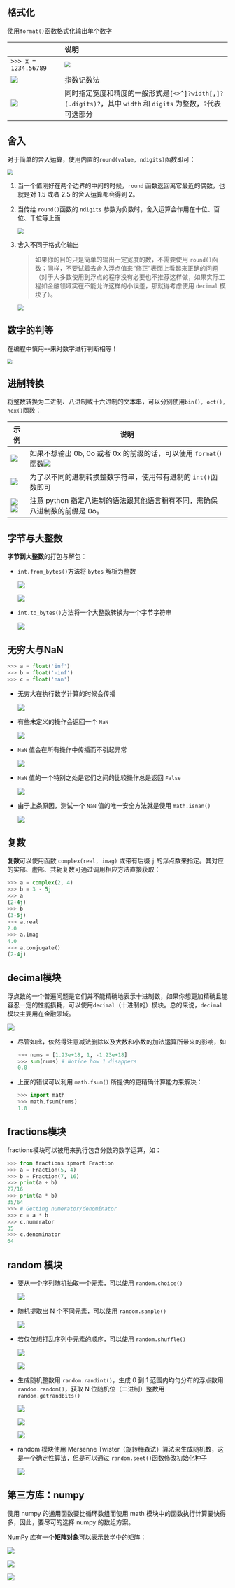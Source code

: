 ## 格式化

使用`format()`函数格式化输出单个数字

|                                                      | 说明                                                         |
| :--------------------------------------------------- | :----------------------------------------------------------- |
| `>>> x = 1234.56789`                                 | <img src="https://chua-n.gitee.io/blog-images/notebooks/Python/134.png" style="zoom:80%;" /> |
| ![](https://chua-n.gitee.io/blog-images/notebooks/Python/135.png) | 指数记数法                                                   |
| ![](https://chua-n.gitee.io/blog-images/notebooks/Python/136.png) | 同时指定宽度和精度的一般形式是`[<>^]?width[,]?(.digits)?`，其中 `width` 和 `digits` 为整数，`?`代表可选部分 |

## 舍入

对于简单的舍入运算，使用内置的`round(value, ndigits)`函数即可：

<img src="https://chua-n.gitee.io/blog-images/notebooks/Python/130.png" style="zoom:80%;" />

1. 当一个值刚好在两个边界的中间的时候，`round` 函数返回离它最近的偶数，也就是对 1.5 或者 2.5 的舍入运算都会得到 2。

2. 当传给 `round()`函数的 `ndigits` 参数为负数时，舍入运算会作用在十位、百位、千位等上面

     <img src="https://chua-n.gitee.io/blog-images/notebooks/Python/131.png" style="zoom:80%;" />

3. 舍入不同于格式化输出

    > 如果你的目的只是简单的输出一定宽度的数，不需要使用 `round()`函数；同样，不要试着去舍入浮点值来“修正”表面上看起来正确的问题（对于大多数使用到浮点的程序没有必要也不推荐这样做，如果实际工程如金融领域实在不能允许这样的小误差，那就得考虑使用 `decimal` 模块了）。

     <img src="https://chua-n.gitee.io/blog-images/notebooks/Python/132.png" style="zoom:80%;" />

## 数字的判等

在编程中慎用`==`来对数字进行判断相等！

<img src="https://chua-n.gitee.io/blog-images/notebooks/Python/571.png" style="zoom:67%;" />

## 进制转换

将整数转换为二进制、八进制或十六进制的文本串，可以分别使用`bin(), oct(), hex()`函数：

| 示例                                                         | 说明                                                         |
| ------------------------------------------------------------ | ------------------------------------------------------------ |
| ![](https://chua-n.gitee.io/blog-images/notebooks/Python/137.png)         | 如果不想输出 0b, 0o 或者 0x 的前缀的话，可以使用 `format`()函数![](https://chua-n.gitee.io/blog-images/notebooks/Python/138.png)<br /> |
| ![](https://chua-n.gitee.io/blog-images/notebooks/Python/139.png)         | 为了以不同的进制转换整数字符串，使用带有进制的 `int()`函数即可 |
| ![](https://chua-n.gitee.io/blog-images/notebooks/Python/140.png)<br />![](https://chua-n.gitee.io/blog-images/notebooks/Python/141.png) | 注意 python 指定八进制的语法跟其他语言稍有不同，需确保八进制数的前缀是 0o。 |

## 字节与大整数

**字节到大整数**的打包与解包：

- `int.from_bytes()`方法将 `bytes` 解析为整数

    ![](https://chua-n.gitee.io/blog-images/notebooks/Python/142.png)

    ![](https://chua-n.gitee.io/blog-images/notebooks/Python/143.png)

- `int.to_bytes()`方法将一个大整数转换为一个字节字符串

    ![](https://chua-n.gitee.io/blog-images/notebooks/Python/144.png)

## 无穷大与NaN

```python
>>> a = float('inf')
>>> b = float('-inf')
>>> c = float('nan')
```

- 无穷大在执行数学计算的时候会传播

    ![](https://chua-n.gitee.io/blog-images/notebooks/Python/145.png)

- 有些未定义的操作会返回一个 `NaN`

    ![](https://chua-n.gitee.io/blog-images/notebooks/Python/146.png)

- `NaN` 值会在所有操作中传播而不引起异常

    ![](https://chua-n.gitee.io/blog-images/notebooks/Python/147.png)

- `NaN` 值的一个特别之处是它们之间的比较操作总是返回 `False`

    ![](https://chua-n.gitee.io/blog-images/notebooks/Python/148.png)

- 由于上条原因，测试一个 `NaN` 值的唯一安全方法就是使用 `math.isnan()`

    ![](https://chua-n.gitee.io/blog-images/notebooks/Python/149.png)

## 复数

**复数**可以使用函数 `complex(real, imag)` 或带有后缀 `j` 的浮点数来指定。其对应的实部、虚部、共轭复数可通过调用相应方法直接获取：

```python
>>> a = complex(2, 4)
>>> b = 3 - 5j
>>> a
(2+4j)
>>> b
(3-5j)
>>> a.real
2.0
>>> a.imag
4.0
>>> a.conjugate()
(2-4j)
```

## decimal模块

浮点数的一个普遍问题是它们并不能精确地表示十进制数，如果你想更加精确且能容忍一定的性能损耗，可以使用`decimal`（十进制的）模块。总的来说，`decimal` 模块主要用在金融领域。

![](https://chua-n.gitee.io/blog-images/notebooks/Python/133.png)

-   尽管如此，依然得注意减法删除以及大数和小数的加法运算所带来的影响，如

    ```python
    >>> nums = [1.23e+18, 1, -1.23e+18]
    >>> sum(nums) # Notice how 1 disappers
    0.0
    ```

-   上面的错误可以利用 `math.fsum()` 所提供的更精确计算能力来解决：

    ```python
    >>> import math
    >>> math.fsum(nums)
    1.0
    ```

## fractions模块

fractions模块可以被用来执行包含分数的数学运算，如：

```python
>>> from fractions ipmort Fraction
>>> a = Fraction(5, 4)
>>> b = Fraction(7, 16)
>>> print(a + b)
27/16
>>> print(a * b)
35/64
>>> # Getting numerator/denominator
>>> c = a * b
>>> c.numerator
35
>>> c.denominator
64
```

## random 模块

-   要从一个序列随机抽取一个元素，可以使用 `random.choice()`

    ![](https://chua-n.gitee.io/blog-images/notebooks/Python/153.png)

-   随机提取出 N 个不同元素，可以使用 `random.sample()`

    ![](https://chua-n.gitee.io/blog-images/notebooks/Python/154.png)

-   若仅仅想打乱序列中元素的顺序，可以使用 `random.shuffle()`

    ![](https://chua-n.gitee.io/blog-images/notebooks/Python/155.png)

    ![](https://chua-n.gitee.io/blog-images/notebooks/Python/156.png)

-   生成随机整数用 `random.randint()`，生成 0 到 1 范围内均匀分布的浮点数用 `random.random()`，获取 N 位随机位（二进制）整数用 `random.getrandbits()`

    ![](https://chua-n.gitee.io/blog-images/notebooks/Python/157.png)

    ![](https://chua-n.gitee.io/blog-images/notebooks/Python/158.png)

    ![](https://chua-n.gitee.io/blog-images/notebooks/Python/159.png)

-   random 模块使用 Mersenne Twister（旋转梅森法）算法来生成随机数，这是一个确定性算法，但是可以通过 `random.seet()`函数修改初始化种子

    ![](https://chua-n.gitee.io/blog-images/notebooks/Python/160.png)

## 第三方库：numpy 

使用 numpy 的通用函数要比循环数组而使用 math 模块中的函数执行计算要快得多，因此，要尽可的选择 numpy 的数组方案。

NumPy 库有一个**矩阵对象**可以表示数学中的矩阵：

![](https://chua-n.gitee.io/blog-images/notebooks/Python/150.png)

![](https://chua-n.gitee.io/blog-images/notebooks/Python/151.png)

![](https://chua-n.gitee.io/blog-images/notebooks/Python/152.png)
